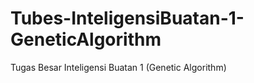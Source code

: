 Tubes-InteligensiBuatan-1-GeneticAlgorithm
==========================================

Tugas Besar Inteligensi Buatan 1 (Genetic Algorithm)